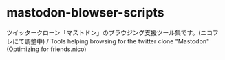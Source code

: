 # mastodon-blowser-scripts
ツイッタークローン「マストドン」のブラウジング支援ツール集です。(ニコフレにて調整中) / Tools helping browsing for the twitter clone "Mastodon" (Optimizing for friends.nico)
